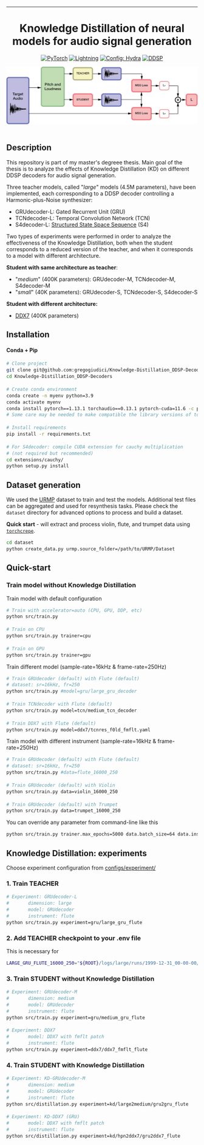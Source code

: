 
______________________________________________________________________

<div align="center">

# Knowledge Distillation of neural models for audio signal generation
<a href="https://pytorch.org/get-started/locally/"><img alt="PyTorch" src="https://img.shields.io/badge/PyTorch-ee4c2c?logo=pytorch&logoColor=white"></a>
<a href="https://pytorchlightning.ai/"><img alt="Lightning" src="https://img.shields.io/badge/-Lightning-792ee5?logo=pytorchlightning&logoColor=white"></a>
<a href="https://hydra.cc/"><img alt="Config: Hydra" src="https://img.shields.io/badge/Config-Hydra-89b8cd"></a>
<a href="https://magenta.tensorflow.org/ddsp"><img alt="DDSP" src="https://img.shields.io/badge/DDSP-Magenta-792ee5"></a>

<center>
<img src="img/distillation_graph.png"">
</center>
<br>

</div>

## Description
This repository is part of my master's degreee thesis.
Main goal of the thesis is to analyze the effects of Knowledge Distillation (KD) on different DDSP decoders for audio signal generation.

Three teacher models, called "*large*" models (4.5M parameters), have been implemented, each corresponding to a DDSP decoder controlling a Harmonic-plus-Noise synthesizer: 
- GRUdecoder-L: Gated Recurrent Unit (GRU)
- TCNdecoder-L: Temporal Convolution Network (TCN)
- S4decoder-L: [Structured State Space Sequence](https://github.com/HazyResearch/state-spaces/tree/main) (S4)

Two types of experiments were performed in order to analyze the effectiveness of the Knowledge Distillation, both when the student corresponds to a reduced version of the teacher, and when it corresponds to a model with different architecture.

**Student with same architecture as teacher**:
- "*medium*" (400K parameters): GRUdecoder-M, TCNdecoder-M, S4decoder-M
- "*small*" (40K parameters): GRUdecoder-S, TCNdecoder-S, S4decoder-S

**Student with different architecture:**
- [DDX7](https://github.com/fcaspe/ddx7/tree/main) (400K parameters)



## Installation

#### Conda + Pip

```bash
# Clone project
git clone git@github.com:gregogiudici/Knowledge-Distillation_DDSP-Decoders.git
cd Knowledge-Distillation_DDSP-Decoders

# Create conda environment
conda create -n myenv python=3.9
conda activate myenv
conda install pytorch==1.13.1 torchaudio==0.13.1 pytorch-cuda=11.6 -c pytorch -c nvidia
# Some care may be needed to make compatible the library versions of torch, torchaudio, etc

# Install requirements
pip install -r requirements.txt

# For S4decoder: compile CUDA extension for cauchy multiplication 
# (not required but recommended)
cd extensions/cauchy/ 
python setup.py install
```
## Dataset generation

We used the [URMP](https://labsites.rochester.edu/air/projects/URMP.html) dataset to train and test the models.
Additional test files can be aggregated and used for resynthesis tasks.
Please check the `dataset` directory for advanced options to process and build a dataset.

**Quick start** - will extract and process violin, flute, and trumpet data using [`torchcrepe`](https://github.com/maxrmorrison/torchcrepe).

```bash
cd dataset
python create_data.py urmp.source_folder=/path/to/URMP/Dataset
```

## Quick-start
### Train model without Knowledge Distillation

Train model with default configuration

```bash
# Train with accelerator=auto (CPU, GPU, DDP, etc)
python src/train.py

# Train on CPU
python src/train.py trainer=cpu

# Train on GPU
python src/train.py trainer=gpu
```
Train different model (sample-rate=16kHz & frame-rate=250Hz)
```bash
# Train GRUdecoder (default) with Flute (default)
# dataset: sr=16kHz, fr=250
python src/train.py #model=gru/large_gru_decoder

# Train TCNdecoder with Flute (default)
python src/train.py model=tcn/medium_tcn_decoder

# Train DDX7 with Flute (default)
python src/train.py model=ddx7/tcnres_f0ld_fmflt.yaml
```
Train model with different instrument (sample-rate=16kHz & frame-rate=250Hz)

```bash
# Train GRUdecoder (default) with Flute (default)
# dataset: sr=16kHz, fr=250
python src/train.py #data=flute_16000_250

# Train GRUdecoder (default) with Violin
python src/train.py data=violin_16000_250 

# Train GRUdecoder (default) with Trumpet
python src/train.py data=trumpet_16000_250
```

You can override any parameter from command-line like this

```bash
python src/train.py trainer.max_epochs=5000 data.batch_size=64 data.instrument=violin_16000_250 
```

## Knowledge Distillation: experiments
Choose experiment configuration from [configs/experiment/](configs/experiment/)

### 1. Train TEACHER 

```bash
# Experiment: GRUdecoder-L
#       dimension: large
#       model: GRUdecoder
#       instrument: flute
python src/train.py experiment=gru/large_gru_flute
```
### 2. Add TEACHER checkpoint to your .env file
This is necessary for
```bash
LARGE_GRU_FLUTE_16000_250="${ROOT}/logs/large/runs/1999-12-31_00-00-00/epoch_000.ckpt"

```

### 3. Train STUDENT without Knowledge Distillation
```bash
# Experiment: GRUdecoder-M
#       dimension: medium
#       model: GRUdecoder
#       instrument: flute
python src/train.py experiment=gru/medium_gru_flute

# Experiment: DDX7
#       model: DDX7 with fmflt patch
#       instrument: flute
python src/train.py experiment=ddx7/ddx7_fmflt_flute
```
### 4. Train STUDENT with Knowledge Distillation
```bash
# Experiment: KD-GRUdecoder-M
#       dimension: medium
#       model: GRUdecoder
#       instrument: flute
python src/distillation.py experiment=kd/large2medium/gru2gru_flute

# Experiment: KD-DDX7 (GRU)
#       model: DDX7 with fmflt patch
#       instrument: flute
python src/distillation.py experiment=kd/hpn2ddx7/gru2ddx7_flute
```